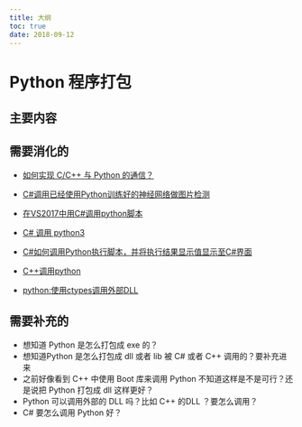 ```yaml
---
title: 大纲
toc: true
date: 2018-09-12
---
```

# Python 程序打包


## 主要内容




## 需要消化的

- [如何实现 C/C++ 与 Python 的通信？](https://www.zhihu.com/question/23003213)
- [C#调用已经使用Python训练好的神经网络做图片检测](https://blog.csdn.net/LIU_CQUPT/article/details/78739009)
- [在VS2017中用C#调用python脚本](https://blog.csdn.net/SHAO_96822/article/details/79177911)
- [C# 调用 python3](https://blog.csdn.net/aa13058219642/article/details/79007695)
- [C#如何调用Python执行脚本，并将执行结果显示值显示至C#界面](https://blog.csdn.net/cw19901024/article/details/73526402)
- [C++调用python](https://www.jianshu.com/p/74dfdf130bf7)


- [python:使用ctypes调用外部DLL](https://my.oschina.net/zhengyijie/blog/36515)

## 需要补充的

- 想知道 Python 是怎么打包成 exe 的？
- 想知道Python 是怎么打包成 dll 或者 lib 被 C# 或者 C++ 调用的？要补充进来
- 之前好像看到 C++ 中使用 Boot 库来调用 Python 不知道这样是不是可行？还是说把 Python 打包成 dll 这样更好？
- Python 可以调用外部的 DLL 吗？比如 C++ 的DLL ？要怎么调用？
- C# 要怎么调用 Python 好？
